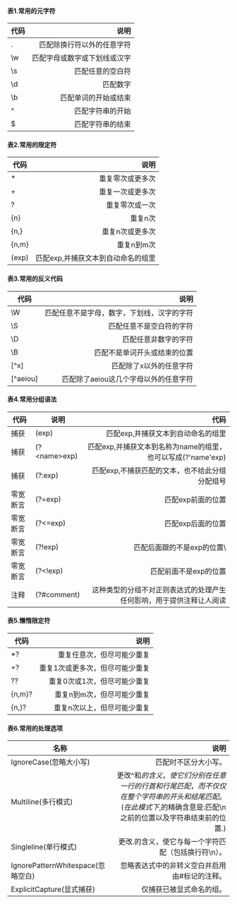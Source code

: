 
#### 表1.常用的元字符
代码|说明|
---|---:
. | 匹配除换行符以外的任意字符
\w | 匹配字母或数字或下划线或汉字
\s | 匹配任意的空白符
\d | 匹配数字
\b | 匹配单词的开始或结束
^ | 匹配字符串的开始
$ | 匹配字符串的结束

#### 表2.常用的限定符
代码|说明|
---|---:
* | 重复零次或更多次
+ | 重复一次或更多次
? | 	重复零次或一次
{n} | 	重复n次
{n,} | 重复n次或更多次
{n,m} | 重复n到m次
(exp) | 匹配exp,并捕获文本到自动命名的组里

#### 表3.常用的反义代码
代码|说明|
---|---:
\W | 匹配任意不是字母，数字，下划线，汉字的字符
\S | 匹配任意不是空白符的字符
\D | 匹配任意非数字的字符
\B | 匹配不是单词开头或结束的位置
[^x] | 匹配除了x以外的任意字符
[^aeiou] | 匹配除了aeiou这几个字母以外的任意字符

#### 表4.常用分组语法
代码|说明|代码|
---|---|---:
捕获 | (exp) | 匹配exp,并捕获文本到自动命名的组里
捕获 |(?\<name\>exp)|匹配exp,并捕获文本到名称为name的组里，也可以写成(?'name'exp) 
捕获 | (?:exp) | 匹配exp,不捕获匹配的文本，也不给此分组分配组号
零宽断言 | (?=exp) | 匹配exp前面的位置
零宽断言 | (?<=exp) | 匹配exp后面的位置
零宽断言 | (?!exp) | 匹配后面跟的不是exp的位置\
零宽断言 | (?<!exp) | 匹配前面不是exp的位置
注释 | 	(?#comment)	| 这种类型的分组不对正则表达式的处理产生任何影响，用于提供注释让人阅读


#### 表5.懒惰限定符

代码|说明|
---|---:
*? | 重复任意次，但尽可能少重复
+? | 重复1次或更多次，但尽可能少重复
?? | 重复0次或1次，但尽可能少重复
{n,m}? | 重复n到m次，但尽可能少重复
{n,}? | 重复n次以上，但尽可能少重复

#### 表6.常用的处理选项

名称|说明|
---|---:
IgnoreCase(忽略大小写) |匹配时不区分大小写。
Multiline(多行模式) | 更改^和$的含义，使它们分别在任意一行的行首和行尾匹配，而不仅仅在整个字符串的开头和结尾匹配。(在此模式下,$的精确含意是:匹配\n之前的位置以及字符串结束前的位置.)
Singleline(单行模式) | 更改.的含义，使它与每一个字符匹配（包括换行符\n）。
IgnorePatternWhitespace(忽略空白) | 忽略表达式中的非转义空白并启用由#标记的注释。
ExplicitCapture(显式捕获) |  仅捕获已被显式命名的组。